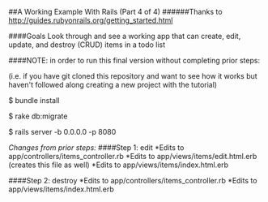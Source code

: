 ##A Working Example With Rails (Part 4 of 4)
######Thanks to http://guides.rubyonrails.org/getting_started.html

####Goals
Look through and see a working app that can create, edit, update, and destroy 
(CRUD) items in a todo list

####NOTE: in order to run this final version without completing prior steps:

(i.e. if you have git cloned this repository and want to see how it works 
but haven't followed along creating a new project with the tutorial)

   $ bundle install  
   
   $ rake db:migrate  
   
   $ rails server -b 0.0.0.0 -p 8080  

*Changes from prior steps:*
####Step 1: edit
  *Edits to app/controllers/items_controller.rb
  *Edits to app/views/items/edit.html.erb (creates this file as well)
  *Edits to app/views/items/index.html.erb

####Step 2: destroy
  *Edits to app/controllers/items_controller.rb
  *Edits to app/views/items/index.html.erb
  
 
